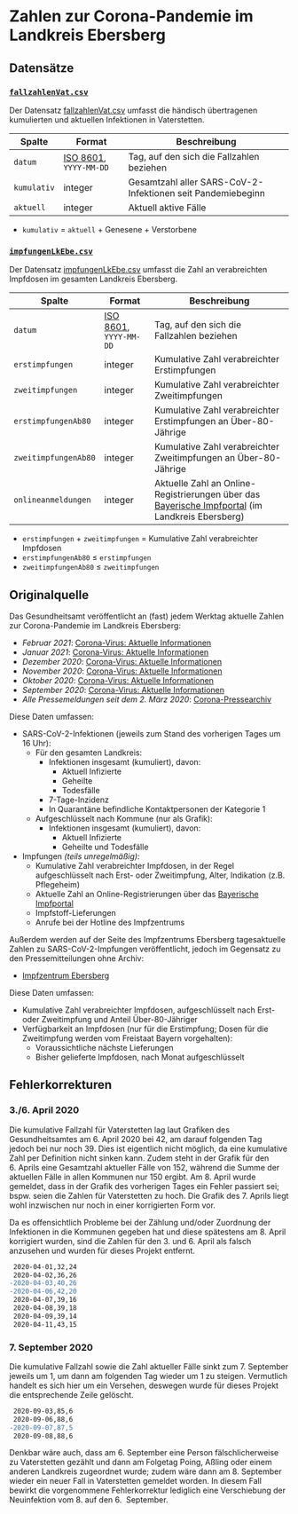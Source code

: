 # Zahlen zur Corona-Pandemie im Landkreis Ebersberg

## Datensätze

### [`fallzahlenVat.csv`](./fallzahlenVat.csv)

Der Datensatz [fallzahlenVat.csv](./fallzahlenVat.csv) umfasst die händisch übertragenen kumulierten und aktuellen Infektionen in Vaterstetten.

|Spalte|Format|Beschreibung
|-|-|-
|`datum`|[ISO 8601](https://de.wikipedia.org/wiki/ISO_8601), `YYYY-MM-DD`|Tag, auf den sich die Fallzahlen beziehen
|`kumulativ`|integer|Gesamtzahl aller SARS-CoV-2-Infektionen seit Pandemiebeginn
|`aktuell`|integer|Aktuell aktive Fälle

* `kumulativ` = `aktuell` + Genesene + Verstorbene


### [`impfungenLkEbe.csv`](./impfungenLkEbe.csv)
 
Der Datensatz [impfungenLkEbe.csv](./impfungenLkEbe.csv) umfasst die Zahl an verabreichten Impfdosen im gesamten Landkreis Ebersberg.

|Spalte|Format|Beschreibung
|-|-|-
|`datum`|[ISO 8601](https://de.wikipedia.org/wiki/ISO_8601), `YYYY-MM-DD`|Tag, auf den sich die Fallzahlen beziehen
|`erstimpfungen`|integer|Kumulative Zahl verabreichter Erstimpfungen
|`zweitimpfungen`|integer|Kumulative Zahl verabreichter Zweitimpfungen
|`erstimpfungenAb80`|integer|Kumulative Zahl verabreichter Erstimpfungen an Über-80-Jährige
|`zweitimpfungenAb80`|integer|Kumulative Zahl verabreichter Zweitimpfungen an Über-80-Jährige
|`onlineanmeldungen`|integer|Aktuelle Zahl an Online-Registrierungen über das [Bayerische Impfportal](https://impfzentren.bayern/) (im Landkreis Ebersberg)

* `erstimpfungen` + `zweitimpfungen` = Kumulative Zahl verabreichter Impfdosen
* `erstimpfungenAb80` ≤ `erstimpfungen`
* `zweitimpfungenAb80` ≤ `zweitimpfungen`


## Originalquelle

Das Gesundheitsamt veröffentlicht an (fast) jedem Werktag aktuelle Zahlen zur Corona-Pandemie im Landkreis Ebersberg:

* *Februar 2021*: [Corona-Virus: Aktuelle Informationen](https://lra-ebe.de/aktuelles/aktuelle-meldungen/corona-virus-aktuelle-pressemeldungen-0221/)
* *Januar 2021*: [Corona-Virus: Aktuelle Informationen](https://lra-ebe.de/aktuelles/aktuelle-meldungen/corona-virus-aktuelle-pressemeldungen-0121/)
* *Dezember 2020*: [Corona-Virus: Aktuelle Informationen](https://lra-ebe.de/aktuelles/aktuelle-meldungen/corona-virus-aktuelle-pressemeldungen-1220/)
* *November 2020*: [Corona-Virus: Aktuelle Informationen](https://lra-ebe.de/aktuelles/aktuelle-meldungen/corona-virus-aktuelle-pressemeldungen-1120/)
* *Oktober 2020*: [Corona-Virus: Aktuelle Informationen](https://lra-ebe.de/aktuelles/aktuelle-meldungen/corona-virus-aktuelle-pressemeldungen-1020/)
* *September 2020*: [Corona-Virus: Aktuelle Informationen](https://lra-ebe.de/aktuelles/aktuelle-meldungen/corona-virus-aktuelle-pressemeldungen-0920/)
* *Alle Pressemeldungen seit dem 2. März 2020*: [Corona-Pressearchiv](https://lra-ebe.de/aktuelles/informationen-zum-corona-virus/corona-pressearchiv/)

Diese Daten umfassen:

* SARS-CoV-2-Infektionen (jeweils zum Stand des vorherigen Tages um 16 Uhr):
  * Für den gesamten Landkreis:
    * Infektionen insgesamt (kumuliert), davon:
      * Aktuell Infizierte
      * Geheilte
      * Todesfälle
    * 7-Tage-Inzidenz
    * In Quarantäne befindliche Kontaktpersonen der Kategorie 1
  * Aufgeschlüsselt nach Kommune (nur als Grafik):
    * Infektionen insgesamt (kumuliert), davon:
      * Aktuell Infizierte
      * Geheilte und Todesfälle
* Impfungen *(teils unregelmäßig)*:
  * Kumulative Zahl verabreichter Impfdosen, in der Regel aufgeschlüsselt nach Erst- oder Zweitimpfung, Alter, Indikation (z.B. Pflegeheim)
  * Aktuelle Zahl an Online-Registrierungen über das [Bayerische Impfportal](https://impfzentren.bayern/)
  * Impfstoff-Lieferungen
  * Anrufe bei der Hotline des Impfzentrums

Außerdem werden auf der Seite des Impfzentrums Ebersberg tagesaktuelle Zahlen zu SARS-CoV-2-Impfungen veröffentlicht, jedoch im Gegensatz zu den Pressemitteilungen ohne Archiv:

* [Impfzentrum Ebersberg](https://lra-ebe.de/aktuelles/informationen-zum-corona-virus/impfzentrum/)

Diese Daten umfassen:

* Kumulative Zahl verabreichter Impfdosen, aufgeschlüsselt nach Erst- oder Zweitimpfung und Anteil Über-80-Jähriger
* Verfügbarkeit an Impfdosen (nur für die Erstimpfung; Dosen für die Zweitimpfung werden vom Freistaat Bayern vorgehalten):
  * Voraussichtliche nächste Lieferungen
  * Bisher gelieferte Impfdosen, nach Monat aufgeschlüsselt

## Fehlerkorrekturen

### 3./6. April 2020

Die kumulative Fallzahl für Vaterstetten lag laut Grafiken des Gesundheitsamtes am 6.&nbsp;April 2020 bei 42, am darauf folgenden Tag jedoch bei nur noch 39. Dies ist eigentlich nicht möglich, da eine kumulative Zahl per Definition nicht sinken kann. Zudem steht in der Grafik für den 6.&nbsp;Aprils eine Gesamtzahl aktueller Fälle von 152, während die Summe der aktuellen Fälle in allen Kommunen nur 150 ergibt. Am 8.&nbsp;April wurde gemeldet, dass in der Grafik des vorherigen Tages ein Fehler passiert sei; bspw. seien die Zahlen für Vaterstetten zu hoch. Die Grafik des 7.&nbsp;Aprils liegt wohl inzwischen nur noch in einer korrigierten Form vor.

Da es offensichtlich Probleme bei der Zählung und/oder Zuordnung der Infektionen in die Kommunen gegeben hat und diese spätestens am 8.&nbsp;April korrigiert wurden, sind die Zahlen für den 3. und 6.&nbsp;April als falsch anzusehen und wurden für dieses Projekt entfernt.

```diff
 2020-04-01,32,24
 2020-04-02,36,26
-2020-04-03,40,26
-2020-04-06,42,20
 2020-04-07,39,16
 2020-04-08,39,18
 2020-04-09,39,14
 2020-04-11,43,15
```

### 7. September 2020

Die kumulative Fallzahl sowie die Zahl aktueller Fälle sinkt zum 7.&nbsp;September jeweils um 1, um dann am folgenden Tag wieder um 1 zu steigen. Vermutlich handelt es sich hier um ein Versehen, deswegen wurde für dieses Projekt die entsprechende Zeile gelöscht.

```diff
 2020-09-03,85,6
 2020-09-06,88,6
-2020-09-07,87,5
 2020-09-08,88,6
```

Denkbar wäre auch, dass am 6.&nbsp;September eine Person fälschlicherweise zu Vaterstetten gezählt und dann am Folgetag Poing, Aßling oder einem anderen Landkreis zugeordnet wurde; zudem wäre dann am 8.&nbsp;September wieder ein neuer Fall in Vaterstetten gemeldet worden. In diesem Fall bewirkt die vorgenommene Fehlerkorrektur lediglich eine Verschiebung der Neuinfektion vom 8. auf den 6.&nbsp; September.
